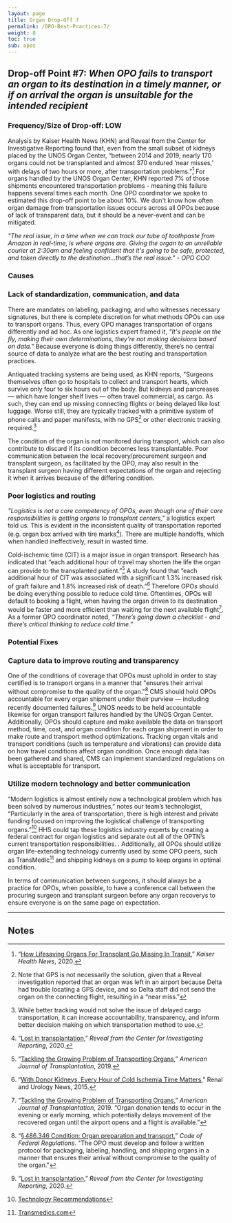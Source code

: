 ```yaml
---
layout: page
title: Organ Drop-Off 7
permalink: /OPO-Best-Practices-7/
weight: 8
toc: true
sub: opos
---
```


## Drop-off Point #7: _When OPO fails to transport an organ to its destination in a timely manner, or if on arrival the organ is unsuitable for the intended recipient_


### Frequency/Size of Drop-off: **LOW**

Analysis by Kaiser Health News (KHN) and Reveal from the Center for Investigative Reporting found that, even from the small subset of kidneys placed by the UNOS Organ Center, “between 2014 and 2019, nearly 170 organs could not be transplanted and almost 370 endured ‘near misses,’ with delays of two hours or more, after transportation problems.”[^130] For organs handled by the UNOS Organ Center, KHN reported 7% of those shipments encountered transportation problems - meaning this failure happens several times each month. One OPO coordinator we spoke to estimated this drop-off point to be about 10%. We don't know how often organ damage from transportation issues occurs across all OPOs because of lack of transparent data, but it should be a never-event and can be mitigated.

_"The real issue, in a time when we can track our tube of toothpaste from Amazon in real-time, is where organs are. Giving the organ to an unreliable courier at 2:30am and feeling confident that it's going to be safe, protected, and taken directly to the destination…that’s the real issue." - OPO COO_


### Causes


### Lack of standardization, communication, and data

There are mandates on labeling, packaging, and who witnesses necessary signatures, but there is complete discretion for what methods OPOs can use to transport organs. Thus, every OPO manages transportation of organs differently and ad hoc. As one logistics expert framed it, _"It's people on the fly, making their own determinations, they’re not making decisions based on data."_ Because everyone is doing things differently, there’s no central source of data to analyze what are the best routing and transportation practices. 

Antiquated tracking systems are being used, as KHN reports, "Surgeons themselves often go to hospitals to collect and transport hearts, which survive only four to six hours out of the body. But kidneys and pancreases — which have longer shelf lives — often travel commercial, as cargo. As such, they can end up missing connecting flights or being delayed like lost luggage. Worse still, they are typically tracked with a primitive system of phone calls and paper manifests, with no GPS[^131] or other electronic tracking required.[^132] 

The condition of the organ is not monitored during transport, which can also contribute to discard if its condition becomes less transplantable. Poor communication between the local recovery/procurement surgeon and transplant surgeon, as facilitated by the OPO, may also result in the transplant surgeon having different expectations of the organ and rejecting it when it arrives because of the differing condition. 


### Poor logistics and routing 

_"Logistics is not a core competency of OPOs, even though one of their core responsibilities is getting organs to transplant centers,"_ a logistics expert told us. This is evident in the inconsistent quality of transportation reported (e.g. organ box arrived with tire marks[^133]). There are multiple handoffs, which when handled ineffectively, result in wasted time. 

Cold-ischemic time (CIT) is a major issue in organ transport. Research has indicated that “each additional hour of travel may shorten the life the organ can provide to the transplanted patient.”[^134] A study found that “each additional hour of CIT was associated with a significant 1.3% increased risk of graft failure and 1.8% increased risk of death.”[^135]<sup> </sup>Therefore OPOs should be doing everything possible to reduce cold time. Oftentimes, OPOs will default to booking a flight, when having the organ driven to its destination would be faster and more efficient than waiting for the next available flight[^136]. As a former OPO coordinator noted, _“There’s going down a checklist - and there’s critical thinking to reduce cold time.”_


### Potential Fixes


### Capture data to improve routing and transparency

One of the conditions of coverage that OPOs must uphold in order to stay certified is to transport organs in a manner that "ensures their arrival without compromise to the quality of the organ."[^137] CMS should hold OPOs accountable for every organ shipment under their purview — including recently documented failures.[^138] UNOS needs to be held accountable likewise for organ transport failures handled by the UNOS Organ Center. Additionally, OPOs should capture and make available the data on transport method, time, cost, and organ condition for each organ shipment in order to make route and transport method optimizations. Tracking organ vitals and transport conditions (such as temperature and vibrations) can provide data on how travel conditions affect organ condition. Once enough data has been gathered and shared, CMS can implement standardized regulations on what is acceptable for transport. 


### Utilize modern technology and better communication

“Modern logistics is almost entirely now a technological problem which has been solved by numerous industries,” notes our team’s technologist, “Particularly in the area of transportation, there is high interest and private funding focused on improving the logistical challenge of transporting organs.”[^139] HHS could tap these logistics industry experts by creating a federal contract for organ logistics and separate out all of the OPTN’s current transportation responsibilities. . Additionally, all OPOs should utilize organ life-extending technology currently used by some OPO peers, such as TransMedic[^140] and shipping kidneys on a pump to keep organs in optimal condition.

In terms of communication between surgeons, it should always be a practice for OPOs, when possible, to have a conference call between the procuring surgeon and transplant surgeon before any organ recoverys to ensure everyone is on the same page on expectation. 


---


<!-- Footnotes themselves at the bottom. -->
## Notes

[^1]:
     Government officials have noted that because of this given monopoly and lack of market pressure, OPOs should be held to stricter standards and more transparency. 

[^2]:
     [CMS NPRM](https://www.federalregister.gov/documents/2019/12/23/2019-27418/medicare-and-medicaid-programs-organ-procurement-organizations-conditions-for-coverage-revisions-to): "We found a wide range of donation rates (1.65 to 6.45 donors/100 inpatient deaths) and organ transplantation rates (4.47 to 21.14 transplants/100 inpatient deaths). We did not find a correlation between the performance of OPOs and the number of deaths (reflecting experience with larger volumes of potential donors) or the number of patients on the waiting list (reflecting the demand for organs) in the DSA."

[^3]:
     “[Reforming Organ Donation in America](https://www.bridgespan.org/bridgespan/Images/articles/reforming-organ-donation-in-america/reforming-organ-donation-in-america-01-2019.pdf),”_Bridgespan_, 2019.

[^4]:
     “[OPOs Conditions for Coverage: Revisions to the Outcome Measure Requirements for Organ Procurement Organization](https://www.federalregister.gov/documents/2019/12/23/2019-27418/medicare-and-medicaid-programs-organ-procurement-organizations-conditions-for-coverage-revisions-to),”_Centers for Medicare & Medicaid Services_, 2019.

[^5]:
    New CMS proposed rule redefines donors as someone who actually had organ(s) transplanted, not just procured; and redefines donor potential as inpatient deaths among patients 75 years old or younger from any cause of death that would not prevent donation using CDC data.

[^6]:
     “[Executive Order on Advancing American Kidney Health](https://www.whitehouse.gov/presidential-actions/executive-order-advancing-american-kidney-health/),” _whitehouse.gov_, 2019.

[^7]:
    Throughout, we refer to interviewees by their titles and not names because many asked to remain anonymous for fear of retribution from OPOs and/or UNOS. 

[^8]:
    Donor hospitals are any hospital that has both a ventilator and an operating room. All donor hospitals have only one OPO that they work with, while an OPO has multiple donor hospitals they work with in their DSA.

[^9]:
    Transplant centers are where patients needing a transplant are placed on a waitlist. “A transplant program is defined as a component within a transplant hospital that provides transplantation of a particular type of organ to include; heart, lung, liver, kidney, pancreas or intestine.” [CMS.gov](https://www.cms.gov/Medicare/Provider-Enrollment-and-Certification/CertificationandComplianc/Transplant)

[^10]:
    Medical interventions to keep organs viable can begin before family authorization.

[^11]:
    Donation can occur after brain death (DBD) or after circulatory death (DCD).

[^12]:
    "For potential brain dead donors, the data indicates that best practices are to introduce the possibility of brain death as early as possible, specifically once the injury or the condition indicates it is not survivable. This is likely when the brain death protocol is started or when the family or health care providers begin discussing withdrawal of mechanical supports. For patients who are potentially eligible for DCD, it is when the family initiates a discussion of withdrawal of supports." - Researcher

[^13]:
    Because the organ offer technology contains only limited fields to view, the transplant surgeons and their intake teams usually have many questions for the OPO. 

[^14]:
    Some OPOs transfer donors to a donor recovery center, a "purpose built facility for donor workup and management as well as for the organ procurement procedure." [A Novel Organ Donor Facility: A Decade of Experience With Liver Donors](https://onlinelibrary.wiley.com/doi/pdf/10.1111/ajt.12607) 

[^15]:
    Organ Recovery OR Room Set-up by an OPO - “[Procedure: Organ Recovery Single or Multi-Organ](https://www.iowadonornetwork.org/_literature_127207/Organ_Recovery_OR_Room_Set-up),”_Iowa Donor Network_, 2015.  

[^16]:
    [§ 486.346 Condition: Organ preparation and transport.](https://www.govinfo.gov/content/pkg/CFR-2019-title42-vol5/xml/CFR-2019-title42-vol5-part486.xml#seqnum486.346) "The OPO must develop and follow a written protocol for packaging, labeling, handling, and shipping organs in a manner that ensures their arrival without compromise to the quality of the organ." 

[^17]:
    Each type of organ has a cold-ischemia time (CIT) limit of when the organ can be out of the body and still successfully transplanted into the recipient. This can range from heart and lungs, which have 4-6 hours CIT, to kidneys which have 24-36 hours CIT. 

[^18]:
    Clinically, these drop-off points are referred to as either “organ loss” if the organ was never procured or “organ discard” if the organ was procured but never transplanted.

[^19]:
    "[Breakdown in the Organ Donation Process and Its Effect on Organ Availability](https://www.hindawi.com/journals/jtrans/2015/831501/)," _Journal of Transplantation_, 2015. "An eligible decedent is four times more likely to become an organ donor when there is no process breakdown"

[^20]:
    From interviews and published research, we estimated the frequency of each drop-off point relative to each other and to the total organs that are never procured or placed. This is not a more exact number because of the lack of transparent data and huge variance between OPOs.  

[^21]:
    “[The critical pathway for deceased donation](https://onlinelibrary.wiley.com/doi/full/10.1111/j.1432-2277.2011.01243.x),” _Transplant International_, 2011. “Identification and referral of the potential deceased organ donor is one of the most critical steps in the realization of donation after death. Referral should occur when the clinical prognosis is established and the patient is either dead by neurologic criteria, the clinical condition reveals death to be imminent, or further treatment would be futile.” 

[^22]:
     These typically come from donor hospital staff, or in very limited instances, through an electronic automated system. 

[^23]:
     “[OPTN Policies](https://optn.transplant.hrsa.gov/media/1200/optn_policies.pdf),” Organ Procurement and Transplantation Network, 2019.

[^24]:
    Clinical triggers to refer include a  ventilated patient with a severe neurologic injury and one of the following: A patient whom a physician is evaluating for brain death, or a patient with a Glasgow Coma Score (GCS) of five or less, or a plan to discuss withdrawal of life-sustaining therapies. There is a set of recommended clinical triggers, but OPOs ultimately determine the final triggers for each of their donor hospitals.

[^25]:
    [§486.322 Condition: Relationships with hospitals, critical access hospitals, and tissue banks](https://www.govinfo.gov/content/pkg/CFR-2019-title42-vol5/xml/CFR-2019-title42-vol5-part486.xml#seqnum486.322). "An OPO must have a written agreement with 95 percent of the Medicare and Medicaid participating hospitals and critical access hospitals in its service area that have both a ventilator and an operating room and have not been granted a waiver by CMS to work with another OPO. The agreement must describe the responsibilities of both the OPO and hospital or critical access hospital in regard to donation after cardiac death (if the OPO has a protocol for donation after cardiac death) and the requirements for hospitals at § 482.45 or § 485.643. The agreement must specify the meaning of the terms “timely referral” and “imminent death.”

[^26]:
    “[A Comparison of the Content and Quality of Organ Donation Discussions with African American Families Who Authorize and Refuse Donation](https://link.springer.com/article/10.1007/s40615-020-00806-7),” _Journal of Racial and Ethnic Health Disparities_, 2020. 

[^27]:
    OPOs currently use closed tech systems that are not readily accessible to outside parties, even for scientific academic research.

[^28]:
    [What is the OPTN?](https://optn.transplant.hrsa.gov/members/member-actions/),” _optn.transplant.hrsa.gov_.  “The Organ Procurement and Transplantation Network (OPTN) is a national transplant network established by federal law (the National Organ Transplant Act of 1984) and federal regulation (the OPTN Final Rule). Currently, every transplant hospital, organ procurement organization and transplant histocompatibility laboratory in the U.S. is an OPTN member.” 

[^29]:
    One OPO using the fully-automated referral system estimated a 5%-10% increase in referrals.

[^30]:
    An electronic referral should make it easy for an Intensive Care Unit clinician to click a single button in the electronic medical record when a patient is at end of life, to both notify the OPTN database directly and copy its local OPO that a potential donor should be evaluated by the OPO. It is important to stress the need for good user experience design to reduce, not add, burden on referral from the hospital staff. Electronic referral would have the added benefit of reducing time and transcription errors in organ procurement for the OPO. Staff from OPOs would also benefit from this feature, so they do not have to use tertiary systems, where manual data entry leads to the opportunity to lose or mistype data. 

[^31]:

    "Across the community there is a consensus that this process would greatly benefit from automation between the Donor Hospital EMRs and OPO systems — if not directly into the OPTN tech system." (Link to tech doc)

[^32]:
    While there have been efforts to provide standard recommendations for training, these are adopted inconsistently. See Appendix E in this paper for a matrix of different donor hospital training programs: [Roles and Training in the Donation Process: A Resource Guide](http://www.wsha.org/wp-content/uploads/End-of-Life_RolesAndTrainingGuide.pdf)

[^33]:
    “[Roles and Training in the Donation Process: A Resource Guide](http://www.wsha.org/wp-content/uploads/End-of-Life_RolesAndTrainingGuide.pdf),” _HHS/HRSA_, 2000. “Donor management techniques (e.g., medications, respiratory care, fluid resuscitation) to optimize oxygenation of organs, maintain hemodynamic stability, and sustain fluid and electrolyte balance must be initiated to ensure the integrity of the organs and tissues for transplantation.” 

[^34]:
    "_We're used to doing procedures after brain death, but before brain death, we're in this weird position to get asked to do some procedures, or order some labs. It's not a very clear cut protocol of when, how, and why. I had an experience where they [OPO staff] were asking us to repeat a bunch of things [tests] that had already been done and asking us to do excessive amounts of blood work on someone, and the family hadn't actually decided that they were willing to go through this process [organ donation] yet. It does become this scenario of what we are supposed to be doing. What's required, versus what's more negotiable with a clinical reason behind it_." -ICU nurse 

[^35]:
    "[Variability of Brain Death Policies in the United States](https://pubmed.ncbi.nlm.nih.gov/26719912/)," _JAMA Neurology_, 2016. "Hospital policies in the United States for the determination of brain death are still widely variable and not fully congruent with contemporary practice parameters."

[^36]:
    “Our results suggest that these relationships need maintenance and/or repair. Just over half (56.4%) of the HCPs interviewed found OPO staff to be helpful or supportive, and only 8% considered them part of the hospital team. While legal and regulatory statutes mandate the involvement of OPO staff during consent for donation and subsequent maintenance of donor-eligible patients, nearly two-thirds of respondents considered OPO staff “outsiders” while some characterized them as ‘bullies’ or ‘vultures’.” [Interim Results of a National Test of the Rapid Assessment of Hospital Procurement Barriers in Donation (RAPiD)](https://www.ncbi.nlm.nih.gov/pmc/articles/PMC3532942/) 

[^37]:
    While most hospitals have some version of a "donor council," experts we spoke to confirmed that they are broken and ineffectual. 

[^38]:
    "Our team at the transplant center is well aware that if you make a complaint about an OPO, you're likely to get investigated yourself. The name of the game is retribution, not transparency or correction. UNOS's MPSC [Membership and Professional Standards Committee] is made up of people who work in the field, and OPOs hold serious grudges. And absolutely no one is looking out for the donor families or potential donor families." - Researcher

[^39]:
     Whistleblowers can file complaints at [HHS Office of the Inspector General: File a Complaint](https://tips.oig.hhs.gov/)

[^40]:
     "[Despite low performance, organ collection group gets new federal contract](https://www.washingtonpost.com/national/despite-low-performance-organ-collection-group-gets-new-federal-contract/2019/02/04/9b9ba2aa-2895-11e9-b2fc-721718903bfc_story.html)," _Washington Post_, 2019.

[^41]:
    "[Executive Order on Advancing American Kidney Health](https://www.whitehouse.gov/presidential-actions/executive-order-advancing-american-kidney-health/)," _White House_, 2010. The Executive Order specifically called on HHS to make the new regs "enforceable": "Within 90 days of the date of this order, the Secretary shall propose a regulation to enhance the procurement and utilization of organs available through deceased donation by revising Organ Procurement Organization (OPO) rules and evaluation metrics to establish more transparent, reliable, and **enforceable objective metrics** for evaluating an OPO’s performance." 

[^42]:
     “[Membership and Professional Standards Committee](https://optn.transplant.hrsa.gov/members/committees/membership-and-professional-standards-committee/),” _OPTN_, 2020.  

[^43]:
    When an OPO leader was asked who they would want to take this survey and what information they would want, they said they would want the medical team nurses, techs, anyone who was working on the unit where the donor was. They would want to ask about how the OPO staff interacted with the hospital staff, how knowledgeable the OPO staff seemed, whether they learned anything from the OPO staff, and what was the quality of the engagement (friendly, non-intimidating, etc).   

[^44]:
     “[OPTN/SRTR 2018 Annual Data Report: Deceased Organ Donation](https://onlinelibrary.wiley.com/doi/full/10.1111/ajt.15678),” _American Journal of Transplantation_, 2020. 

[^45]:
     “[OPTN Deceased Donor Potential Study](https://optn.transplant.hrsa.gov/media/1161/ddps_03-2015.pdf),”_UNOS_, 2015.  

[^46]:
    The first set of triage options are typically: hard yes, hard no, escalation (to AOC, then medical director), or wait and see (becomes re-referral). 

[^47]:
    OPOs vary in how they define the role of "OPO coordinator." We use it throughout this document to encompass the roles of OPO clinical coordinators, organ procurement coordinators, and family care/family support coordinators.

[^48]:
    "[Patterns of geographic variability in mortality and eligible deaths between organ procurement organizations](https://onlinelibrary.wiley.com/doi/abs/10.1111/ajt.15390)," American Journal of Transplantation, 2019. "Eligible death is an OPO‐reported metric rather than a product of formal epidemiological analysis, however, and may be confounded with OPO performance...The eligible death ratio demonstrated greater variability, with a 4.5‐fold difference between the OPOs with the highest and lowest rates."

[^49]:
    “[How Inaccurate Metrics Hide the True Potential for Organ Donation in the United States](https://journals.sagepub.com/doi/10.1177/1526924818757939?url_ver=Z39.88-2003&rfr_id=ori:rid:crossref.org&rfr_dat=cr_pub%20%200pubmed),” _Progress in Transplantation_, 2018. 

[^50]:
    "Whether it's [a referral is] imminent, eligible, or neither can change throughout the process, depending on when you close a referral out. That's how OPOs have a way to manipulate that metric. So, if there is a 74-year old that hasn't been declared brain dead, but we think the patient is brain dead, and the physician says they're not going to do brain death testing unless the family is interested in donation. Well, that patient is not eligible until that brain death testing occurs. So, you can have a conversation about donation and the family says they're not interested. Then the brain death testing never occurs to make the patient eligible, so they get dispositioned as a neither. If testing does occur, you get put in a position where you have to get authorization or your conversion rate is damaged." - OPO CEO

[^51]:
    “[Kidneys from marginal donors: views of patients on informed consent](https://academic.oup.com/ndt/article/17/8/1497/1853308),” _Nephrology Dialysis Transplantation_, 2002.  “The concept of marginal donors includes older organ donors, donors with complicating diseases, non‐heartbeating donors and sometimes infants. There is no standard definition.” 

[^52]:
    In a letter from AOPO to OMB: "OPOs "game" the process of meeting the [metrics] by only targeting "high-yield" organ candidates." And "the OPO is incentivized (for fear of being decertified) to not pursue, or even evaluate the potential for donation of these types of donors [with only 1 or 2 organs available]. This practice results in fewer organs being transplanted, and more lives lost." [Meeting Record](https://obamawhitehouse.archives.gov/sites/default/files/omb/assets/oira_0938/0938_10292013b-1.pdf), obamawhitehouse.archives.gov

[^53]:
    “[Comparison of black and white families' experiences and perceptions regarding organ donation requests](https://pubmed.ncbi.nlm.nih.gov/12545008/),” _Critical Care Medicine_, 2003. 

[^54]:
    "[The influence of race on approaching families for organ donation and their decision to donate](https://www.ncbi.nlm.nih.gov/pmc/articles/PMC1508526/)." American Journal of Public health, 1999.

[^55]:
    Internal OPO documents have noted similar cases: An ICU physician is documented as “He states it was very difficult to get in touch with the OPO. He stated he then called to let the OPO know that declaration was occurring and he was told that the OPO did not have any staff to send.”

[^56]:
     “[Taxpayers help pay for organ donor groups’ parties, Rose Parade expenses](https://archive.triblive.com/local/pittsburgh-allegheny/taxpayers-help-pay-for-organ-donor-groups-parties-rose-parade-expenses/),” _Trib Live_, 2013 

[^57]:
    “[Review of OneLegacy's Reported Fiscal Year 2006 Organ Acquisition Overhead Costs and Administrative and General Costs](https://oig.hhs.gov/oas/reports/region9/90800033.asp),” _HHS/Office of Inspector General_, 2010.  

[^58]:
     “[Gift of life worth millions to donation organizations](https://archive.triblive.com/local/pittsburgh-allegheny/gift-of-life-worth-millions-to-donation-organizations/),”_Trib Live_, 2013 

[^59]:
    "The current "transplant tech ecosystem" contains many disparate systems that each handle their own data. A better solution would be to build a Data Warehouse as a Single Source of Truth (SSoT) with the OPTN technical system caretaker." (link to tech doc)

[^60]:
    “[The Scientific Registry of Transplant Recipients: SRTR](https://srtr.transplant.hrsa.gov/),” srtr.transplant.hrsa.gov. “Scientific Registry of Transplant Recipients (SRTR) supports the ongoing evaluation of solid organ transplantation in the United States. SRTR designs and carries out data analyses and maintains two websites to disseminate organ transplant information.” 

[^61]:
    “[Expanded Criteria Donors](https://health.ucdavis.edu/transplant/nonlivingdonors/expanded-criteria-donors.html),” _UC Davis Transplant Center_. “Expanded criteria donor (ECD) is any donor over the age of 60, or a donor over the age of 50 with two of the following: a history of high blood pressure, a creatinine (blood test that shows kidney function) greater than or equal to 1.5, or death resulting from a stroke.” 

[^62]:
     “[Outcome of Kidney Transplantation from Expanded Criteria Deceased Donors](https://journals.lww.com/transplantjournal/pages/articleviewer.aspx?year=2017&issue=05003&article=00079&type=Fulltext),” _American Society of Nephrology_, 2017.  

[^63]:
     “[Many donor kidneys that are discarded may be suitable for transplantation](https://www.sciencedaily.com/releases/2017/12/171207182610.htm),” Transplantation, 2017.   

[^64]:
     “[Expanded Criteria Donors](https://health.ucdavis.edu/transplant/nonlivingdonors/expanded-criteria-donors.html),” _UC Davis Transplant Center_.

[^65]:
     “[OPTN Deceased Donor Potential Study](https://optn.transplant.hrsa.gov/media/1161/ddps_03-2015.pdf),” _UNOS_, 2015.  

[^66]:
    One high performing OPO we spoke to said there is no exact equation for coordinators to donors ratio, since the condition of the potential donor and the time available to approach a family can be highly variable. They suggested that OPOs could come up with an acquity score calculation that determines how much staffing resources might be needed for each case.

[^67]:
    “Given that one of the most difficult aspects of a coordinator's work is juggling the unusual hours of the job and the on‐call lifestyle, prior experience in a critical care environment is perhaps the single most important background characteristic that an OPO director should look for in hiring.” [Improving the Recruitment and Retention of Organ Procurement Coordinators: A Survey Study](https://onlinelibrary.wiley.com/doi/full/10.1111/j.1600-6143.2009.02628.x)

[^68]:
    “[Improving the Recruitment and Retention of Organ Procurement Coordinators: A Survey Study](https://onlinelibrary.wiley.com/doi/full/10.1111/j.1600-6143.2009.02628.x),” _The American Society of Transplantation_, 2009. 

[^69]:
    _ibid_

[^70]:
    _ibid_

[^71]:
     “[Communicating Effectively About Organ Donation](https://www.ncbi.nlm.nih.gov/pmc/articles/PMC4486302/),” _Transplantation Direct_, 2015.

[^72]:
    “[Improving the Recruitment and Retention of Organ Procurement Coordinators: A Survey Study](https://onlinelibrary.wiley.com/doi/full/10.1111/j.1600-6143.2009.02628.x),” _The American Society of Transplantation_, 2009. 

[^73]:
    “[In-House Coordinator Programs Improve Conversion Rates for Organ Donation](https://journals.lww.com/jtrauma/Abstract/2011/09000/In_House_Coordinator_Programs_Improve_Conversion.33.aspx),” _The Journal of Trauma: Injury, Infection, and Critical Care_, 2011.

[^74]:
    "[Spain model: World leaders in organ donation](https://aasldpubs.onlinelibrary.wiley.com/doi/pdf/10.1002/lt.500060409)," _The Journal of the American Medical Association_, 1999. Spain, which leads the world in organ donation, has a national integrated system where organ donation is the responsibility of the hospital.  

[^75]:
    “[Increasing the Number of Organ Transplants in the United States by Optimizing Donor Authorization Rates](https://www.researchgate.net/publication/277336609_Increasing_the_Number_of_Organ_Transplants_in_the_United_States_by_Optimizing_Donor_Authorization_Rates),” _American Journal of Transplantation_, 2015. 

[^76]:
     “[Communicating Effectively About Organ Donation](https://journals.lww.com/transplantationdirect/pages/articleviewer.aspx?year=2015&issue=03000&article=00006&type=Fulltext),” _Transplantation Direct_, 2015. 

[^77]:
     “[Ethics of deceased organ donor recovery](https://optn.transplant.hrsa.gov/resources/ethics/ethics-of-deceased-organ-donor-recovery/),” _OPTN_, 2016. 

[^78]:
      According to a well-published researcher who analyzed organ donation opinion polls and behavioral data.

[^79]:
    "You can flatly approach someone, and they will flatly say no. Or you can empower and inspire them. It’s a science, you have to study, you have to be prepared, you have to know your audience. It’s all about the approach. All of our approaches, as much as possible, should be planned. That’s why I have authorization coaches who can help identify things that could thwart the ‘yes.’ Buddhist people have different things that they want done, but will still donate. Muslim families will donate, but they need certain things done within 24 hours. This is our job to know these things. The things that I’m doing are not rocket science. I’m just being sensitive to people’s needs. It's being inclusive. People say 'whoa, what are you doing to get those results?' And I laugh and I say, it’s just responding to people’s needs. It’s hard work, but it’s completely doable. I don’t want people to think I’m doing something no one else can do. I’m not. It’s just customer service. But a lot of OPOs wouldn’t do that. They would bring up all kinds of excuses.” - OPO CEO

[^80]:
    “[A Comparison of the Content and Quality of Organ Donation Discussions with African American Families Who Authorize and Refuse Donation](https://link.springer.com/article/10.1007/s40615-020-00806-7),” _Journal of Racial and Ethnic Health Disparities_, 2020.

[^81]:
    “[Regional Differences in Communication Process and Outcomes of Requests for Solid Organ Donation](https://www.ncbi.nlm.nih.gov/pmc/articles/PMC5444960/),” American Journal of Transplantation, 2017; “[Communicating Effectively About Organ Donation](https://journals.lww.com/transplantationdirect/pages/articleviewer.aspx?year=2015&issue=03000&article=00006&type=Fulltext),” _Transplantation Direct_, 2015; “[Education Corner](https://organdonationalliance.org/wp-content/uploads/2020/01/Volume-VI-Issue-1.pdf),” _The Alliance_; “[Factors Influencing Families' Consent for Donation of Solid Organs for Transplantation](https://jamanetwork.com/journals/jama/fullarticle/193976),” _The Journal of the American Medical Association_, 2001; [Fast Facts And Concepts #79: Discussing Organ Donation With Families](https://www.mypcnow.org/wp-content/uploads/2019/01/FF-79-Organ-Donation-3rd-Ed.pdf),” _Palliative Care Network of Wisconsin_, 2015; and more

[^82]:
    “[Comparison of black and white families’ experiences and perceptions regarding organ donation requests](https://journals.lww.com/ccmjournal/Abstract/2003/01000/Comparison_of_black_and_white_families_.23.aspx),” _Critical Care Medicine_, 2003.

[^83]:
     “[Human Donation Science Master's Programs](https://www.utoledo.edu/Programs/grad/Human-Donation-Science),” _University of Toledo_.   

[^84]:
    “[University of Toledo program trains organ donation coordinators](https://www.toledoblade.com/Medical/2018/02/18/UT-program-trains-organ-donation-coordinators.html),” _The Blade_, 2018. 

[^85]:
     [Gift of Life Institute (Philadelphia OPO)](https://www.donors1.org/about-gift-of-life/overview/about-gift-of-life-institute/) 

[^86]:
     “[How to Become an Organ Procurement Coordinator](https://www.registerednursing.org/specialty/organ-procurement-coordinator/),” _RegisteredNursing.org_. 

[^87]:
     “[Certification Examinations](https://abtc.net/Candidates/Examination),” _American Board for Transplant Certification_. 

[^88]:
    “[Regional Differences in Communication Process and Outcomes of Requests for Solid Organ Donation](https://www.ncbi.nlm.nih.gov/pmc/articles/PMC5444960/),” American Journal of Transplantation, 2017.   

[^89]:
    “[Interim Results of a National Test of the Rapid Assessment of Hospital Procurement Barriers in Donation (RAPiD)](https://www.ncbi.nlm.nih.gov/pmc/articles/PMC3532942/),” _American Journal of Transplantation,_ 2012. 

[^90]:
     “[Consent to organ donation: a review](https://www.ncbi.nlm.nih.gov/pmc/articles/PMC6776471/),” _Progress in Transplantation_, 2013. 

[^91]:
    “[Communicating Effectively About Organ Donation: A Randomized Trial of a Behavioral Communication Intervention to Improve Discussions About Donation](https://www.ncbi.nlm.nih.gov/pmc/articles/PMC4486302/),” _Transplantation Direct_, 2015. 

[^92]:
    “[Regional Differences in Communication Process and Outcomes of Requests for Solid Organ Donation](https://www.ncbi.nlm.nih.gov/pmc/articles/PMC5444960/),” _American Journal of Transplantation_, 2017. 

[^93]:
    _ibid_

[^94]:
    A researcher noted, “The best way to do this, however, is to start the discussion early, before the formal declaration of death is made. The OPO or hospital staff will often tell the family that the patient is dead, and then 2 minutes later ask about donation. They think this is separating the request from the declaration of death. The better way to do it is to not see the 'request' as a single event but as a conversation that starts when there's a real possibility that the patient will not survive and is or will probably become brain dead."

[^95]:
    “[Consent to organ donation: a review](https://www.ncbi.nlm.nih.gov/pmc/articles/PMC6776471/),” _Progress in Transplantation_, 2013. “Effective communication during requests involves 5 key tasks: (1) initiating the request in an empathic manner with the appropriate introductions, role clarifications, and an acknowledgment of the loss of the patient; (2) soliciting family and patient information by using clear, open-ended questions while avoiding interruptions; (3) soliciting the family’s perspectives and beliefs about organ donation and the patient’s donation wishes; (4) developing and maintaining a supportive, trust-based relationship with the family that includes addressing concerns and questions with sensitivity and providing information underscoring the benefits of donation; and (5) providing closure by summarizing the family’s position regarding donation, outlining the next steps in the process, and expressing gratitude for the family’s time and consideration of donation.”

[^96]:
    “[A Comparison of the Content and Quality of Organ Donation Discussions with African American Families Who Authorize and Refuse Donation](https://link.springer.com/article/10.1007/s40615-020-00806-7),” _Journal of Racial and Ethnic Health Disparities_, 2020. “This included the OPO requester using higher levels of relational and effective communication skills such as listening carefully to the FDMs, taking their concerns seriously, being responsive to these concerns, giving FDMs enough time to discuss important issues, checking in with and summarizing their understanding about donation, encouraging FDMs to continue talking, responding to strong emotion with sensitivity and empathy, and offering additional services or assistance. This is consistent with prior studies showing a positive relationship between high quality communication skills and donation behaviors in other populations.” 

[^97]:
    “[Factors Influencing Families' Consent for Donation of Solid Organs for Transplantation](https://jamanetwork.com/journals/jama/fullarticle/193976),” _The Journal of the American Medical Association_, 2001. Key topics to assuage potential concerns include: “Topics correlated with consent to organ donation were the costs of donation, the impact of donation on funeral arrangements, disfigurement of the body, and assurances that the family had a choice about which organs to donate.” (There are no donation costs for the family, but this is often a concern.)

[^98]:
    “[A Comparison of the Content and Quality of Organ Donation Discussions with African American Families Who Authorize and Refuse Donation](https://link.springer.com/article/10.1007/s40615-020-00806-7),” _Journal of Racial and Ethnic Health Disparities_, 2020.

[^99]:
    “I always hear that Black American’s don't donate, that’s not true. I was born here as a Black American. We have to keep in mind what Black Americans have gone through the decades. You need experts and people who look like me to talk to these families. There’s a lot of things that might lead to distrust or being offensive.” - OPO leader

[^100]:
    “[Regional Differences in Communication Process and Outcomes of Requests for Solid Organ Donation](https://www.ncbi.nlm.nih.gov/pmc/articles/PMC5444960/),” _American Journal of Transplantation_, 2017. 

[^101]:
    “[Factors Influencing Families' Consent for Donation of Solid Organs for Transplantation](https://jamanetwork.com/journals/jama/fullarticle/193976),” _The Journal of the American Medical Association_, 2001.

[^102]:
    “[Communicating Effectively About Organ Donation: A Randomized Trial of a Behavioral Communication Intervention to Improve Discussions About Donation](https://www.ncbi.nlm.nih.gov/pmc/articles/PMC4486302/#ref4),” _Transplantation Direct_, 2015.

[^103]:
    “[The impact of race on organ donation authorization discussed in the context of liver transplantation](https://pubmed.ncbi.nlm.nih.gov/23303969/),” _Transactions of the American Clinical and Climatological Association_, 2012.

[^104]:
    “[A Comparison of the Content and Quality of Organ Donation Discussions with African American Families Who Authorize and Refuse Donation](https://link.springer.com/article/10.1007/s40615-020-00806-7),” _Journal of Racial and Ethnic Health Disparities_, 2020.

[^105]:
    “[Improving organ donation rates by modifying the family approach process](https://pubmed.ncbi.nlm.nih.gov/24854318/),” The Journal of Trauma and Acute Care Surgery, 2014. “Variables such as race and sex of OPO representative and time of day should be considered before approaching a family for organ donation. Avoiding translators during the approach process may improve donation rates.”

[^106]:
    “[Improving organ donation rates by modifying the family approach process](https://pubmed.ncbi.nlm.nih.gov/24854318/),” The Journal of Trauma and Acute Care Surgery, 2014.

[^107]:
     OPOs have the discretion to confer some hospital staff as “designated requestor” as they deem appropriate. 

[^108]:
     “[Fixing Organ Donation: What Gets Measured, Gets Fixed](https://jamanetwork.com/journals/jamasurgery/article-abstract/2765994?appId=scweb),” _Jama Surgery_, 2020.

[^109]:
     "I would say less than 5%, a lot of those big factors we're going to catch in the beginning." - OPO Coordinator

[^110]:
     “[Roles and Training in the Donation Process: A Resource Guide](http://www.wsha.org/wp-content/uploads/End-of-Life_RolesAndTrainingGuide.pdf),” _HHS/HRSA_, 2000. Clinically managing the donor body to keep organs viable. “A study by Hauptman and O’Connor (1997) noted that without aggressive support, cardiac arrest occurs in 20 percent of potential donors within 6 hours after the declaration of brain death and in 50 percent of donors within 24 hours.” 

[^111]:
    _ibid_

[^112]:
    "[The Impact of Meeting Donor Management Goals on the Number of Organs Transplanted per Expanded Criteria Donor](https://jamanetwork.com/journals/jamasurgery/fullarticle/1889570)," JAMA Surgery, 2014.

[^113]:
    For kidneys and pancreases, OPOs are responsible for local and regional matches, for national matches it goes to the UNOS Organ Center. 

[^114]:
    A donor could provide up to 8 organs that need to be matched to potentially 8 different recipients at 8 different transplant centers. This can become a massive coordination effort in both timing and geography. 

[^115]:
    “[OPTN/SRTR 2018 Annual Data Report: Deceased Organ Donation](https://onlinelibrary.wiley.com/doi/full/10.1111/ajt.15678),” _American Journal of Transplantation_, 2020.

[^116]:
    “[Why So Many Kidneys Are Discarded: An Analysis of 36,700 Discards](https://www.kidneynews.org/kidney-news/findings/why-so-many-kidneys-are-discarded-analysis-of-36700-discards),” _KidneyNews.org_, 2018. This analysis found that between 2000 and 2015, 14.6% of kidney discards were because of “inability to locate a recipient.” 

[^117]:
     “[Increasing Kidney Transplant](https://designawards.core77.com/Service-Design/96761/Increasing-Kidney-Transplant),” _Core77_, 2020.  

[^118]:
    “[Association Between Declined Deceased Donor Kidney Offers and Candidate Outcomes](https://www.ncbi.nlm.nih.gov/pmc/articles/PMC6724162/),” _JAMA Network Open_, 2019.

[^119]:
    “[Kidney transplant offers to deceased candidates](https://onlinelibrary.wiley.com/doi/epdf/10.1111/ajt.15064),” _American Journal of Transplantation_,  2018.

[^120]:
     “[Many donor kidneys that are discarded may be suitable for transplantation](https://www.sciencedaily.com/releases/2017/12/171207182610.htm),” _American Society of Nephrology_, 2017. 

[^121]:
    “[Increasing Kidney Transplant](https://designawards.core77.com/Service-Design/96761/Increasing-Kidney-Transplant),” _Core77_, 2020.  

[^122]:
    "If I receive a kidney offer, part of my decision-making will be contingent on how long it will take for the kidney to arrive to my center. Often times, I am looking at flight plans and google maps to figure it out myself." - Transplant Surgeon 

[^123]:
    "[Many who die waiting for a kidney had multiple offers, study finds](https://www.sciencedaily.com/releases/2019/08/190830112807.htm)," _Science Daily_, 2019. "In some cases, a decline may have been the right decision, but our data suggest that many others probably would have been better served if their transplant center had accepted one of the offers...Of the 280,041 patients who received at least one offer, 30% (approximately 85,000 people) either died on the waitlist or were removed from the waitlist before receiving a kidney."

[^124]:
    “[Digital Services Playbook](https://playbook.cio.gov/),” U.S. Digital Service

[^125]:
    “[A Virtual Crossmatch-based Strategy Facilitates Sharing of Deceased Donor Kidneys for Highly Sensitized Recipients](https://journals.lww.com/transplantjournal/fulltext/2020/06000/a_virtual_crossmatch_based_strategy_facilitates.25.aspx),” _Transplantation_, 2020.  

[^126]:
    To aid in virtual crossmatching, transplant centers need to also keep results of their patients ready for virtual crossmatching. One OPO aids this effort by keeping virtual crossmatch results for all patients in their local coverage area. The system of virtual crossmatching should ideally be integrated into the organ matching technology so that a donor and candidates labs can be shown compared at the time of offer.

[^127]:
    “[Lives Lost, Organs Wasted](https://www.washingtonpost.com/graphics/2018/national/organ-transplant-shortages/),” Washington Post, 2018.  

[^128]:
    “[Organ Recovery Procedures](https://www.iowadonornetwork.org/professional-partners/hospital-professionals/organ-donation-process/organ-recovery-and-operating-room-resources),” _Iowa Donor Network_. Sometimes the term “procurement” is used interchangeably to mean surgical removal of organs. We will be using the term “recovery” in this paper to avoid confusion with our use of the term “procuring” to mean securing and getting authorization for donation.

[^129]:
     “[LifeGift Organ & Tissue Donation Resource Manual](https://www.lifegift.org/sites/default/files/LIF-Organ%20Tissue%20Donation%20Resource%20Manual.pdf),” _Lifesource_, 2008. 

[^130]:
    “[How Lifesaving Organs For Transplant Go Missing In Transit](https://khn.org/news/how-lifesaving-organs-for-transplant-go-missing-in-transit/),” _Kaiser Health News_, 2020.

[^131]:
    Note that GPS is not necessarily the solution, given that a Reveal investigation reported that an organ was left in an airport because Delta had trouble locating a GPS device, and so Delta staff did not send the organ on the connecting flight, resulting in a “near miss.”

[^132]:
    While better tracking would not solve the issue of delayed cargo transportation, it can increase accountability, transparency, and inform better decision making on which transportation method to use.  

[^133]:
     “[Lost in transplantation](https://www.revealnews.org/episodes/lost-in-transplantation-2/),” _Reveal from the Center for Investigating Reporting_, 2020.   

[^134]:
      “[Tackling the Growing Problem of Transporting Organs](https://onlinelibrary.wiley.com/doi/full/10.1111/ajt.15410),” _American Journal of Transplantation_, 2019. 

[^135]:
     “[With Donor Kidneys, Every Hour of Cold Ischemia Time Matters](https://www.renalandurologynews.com/home/news/nephrology/transplantation/with-donor-kidneys-every-hour-of-cold-ischemia-time-matters/),” Renal and Urology News, 2015.

[^136]:
    “[Tackling the Growing Problem of Transporting Organs](https://onlinelibrary.wiley.com/doi/full/10.1111/ajt.15410),” _American Journal of Transplantation_, 2019. “Organ donation tends to occur in the evening or early morning, which potentially delays movement of the recovered organ until the airport opens and a flight is available.” 

[^137]:
    “[§ 486.346 Condition: Organ preparation and transport](https://www.govinfo.gov/content/pkg/CFR-2019-title42-vol5/xml/CFR-2019-title42-vol5-part486.xml#seqnum486.346),” _Code of Federal Regulations_. "The OPO must develop and follow a written protocol for packaging, labeling, handling, and shipping organs in a manner that ensures their arrival without compromise to the quality of the organ." 

[^138]:
    “[Lost in transplantation](https://www.revealnews.org/episodes/lost-in-transplantation-2/),” _Reveal from the Center for Investigating Reporting_, 2020.   

[^139]:
     [Technology Recommendations](/Technology)

[^140]:
     [Transmedics.com](https://www.transmedics.com/) 

[^141]:
     “[Executive Order on Advancing American Kidney Health](https://www.whitehouse.gov/presidential-actions/executive-order-advancing-american-kidney-health/),” _whitehouse.gov_, 2019.

[^142]:
    Current regulation language § 486.322 (a) Standard: Hospital agreements. An OPO must have a written agreement with 95 percent of the Medicare and Medicaid participating hospitals and critical access hospitals in its service area that have both a ventilator and an operating room and have not been granted a waiver by CMS to work with another OPO. The agreement must describe the responsibilities of both the OPO and hospital or critical access hospital in regard to donation after cardiac death (if the OPO has a protocol for donation after cardiac death) and the requirements for hospitals at § 482.45 or § 485.643. The agreement must specify the meaning of the terms “timely referral” and “imminent death.” (b) Standard: Designated requestor training for hospital staff. The OPO must offer to provide designated requestor training on at least an annual basis for hospital and critical access hospital staff.

[^143]:
    Current regulation language § 486.324(g) The OPO's policies must state whether the OPO recovers organs from donors after cardiac death.

[^144]:
    Current regulation language § 486.326 All OPOs must have a sufficient number of qualified staff, including a director, a medical director, organ procurement coordinators, and hospital development staff to obtain all usable organs from potential donors, and to ensure that required services are provided to families of potential donors, hospitals, tissue banks, and individuals and facilities that use organs for research.

[^145]:
    Current regulation language § 486.326(a) Standard: Qualifications. (1) The OPO must ensure that all individuals who provide services and/or supervise services, including services furnished under contract or arrangement, are qualified to provide or supervise the services.

[^146]:
    Current regulation language § 486.326(b) Standard: Staffing. (1) The OPO must provide sufficient coverage, either by its own staff or under contract or arrangement, to assure both that hospital referral calls are screened for donor potential and that potential donors are evaluated for medical suitability for organ and/or tissue donation in a timely manner. (2) The OPO must have a sufficient number of qualified staff to provide information and support to potential organ donor families; request consent for donation; ensure optimal maintenance of the donor, efficient placement of organs, and adequate oversight of organ recovery; and conduct QAPI activities, such as death record reviews and hospital development.

[^147]:
    Current regulation language § 486.326(c) Standard: Education, training, and performance evaluation. The OPO must provide its staff with the education, training, and supervision necessary to furnish required services. Training must include but is not limited to performance expectations for staff, applicable organizational policies and procedures, and QAPI activities. OPOs must evaluate the performance of their staff and provide training, as needed, to improve individual and overall staff performance and effectiveness.

[^148]:
    Current regulation language § 486.328(a) An OPO must provide individually-identifiable, hospital-specific organ donation and transplantation data and other information to the Organ Procurement and Transplantation Network, the Scientific Registry of Transplant Beneficiaries, and DHHS, as requested by the Secretary. The data may include, but are not limited to: (1) Number of hospital deaths; (2) Results of death record reviews; (3) Number and timeliness of referral calls from hospitals; (4) Number of eligible deaths; (5) Data related to non-recovery of organs; (6) Data about consents for donation; (7) Number of eligible donors; (8) Number of organs recovered, by type of organ; and (9) Number of organs transplanted, by type of organ.

[^149]:
    Current regulation language § 486.330 An OPO must establish and use an electronic information management system to maintain the required medical, social and identifying information for every donor and transplant beneficiary and develop and follow procedures to ensure the confidentiality and security of the information.(a) Donor information. The OPO must maintain a record for every donor. The record must include, at a minimum, information identifying the donor (for example, name, address, date of birth, social security number or other unique identifier, such as Medicare health insurance claim number), organs and (when applicable) tissues recovered, date of the organ recovery, donor management data, all test results, current hospital history, past medical and social history, the pronouncement of death, and consent and next-of-kin information.(b) Disposition of organs. The OPO must maintain records showing the disposition of each organ recovered for the purpose of transplantation, including information identifying transplant beneficiaries.(c) Data retention. Donor and transplant beneficiary records must be maintained in a human readable and reproducible paper or electronic format for 7 years.(d) Format of records. The OPO must maintain data in a format that can readily be transferred to a successor OPO and in the event of a transfer must provide to CMS copies of all records, data, and software necessary to ensure uninterrupted service by a successor OPO. Records and data subject to this requirement include donor and transplant beneficiary records and procedural manuals and other materials used in conducting OPO operations.

[^150]:
    See recommendation below under OPTN (HRSA) about potentially incorporating all OPO data into a central database instead. 

[^151]:
    Current regulation language § 486.342 (a) An OPO must have a written protocol to ensure that, in the absence of a donor document, the individual(s) responsible for making the donation decision are informed of their options to donate organs or tissues (when the OPO is making a request for tissues) or to decline to donate. **The OPO must provide to the individual(s) responsible for making the donation decision, at a minimum, the following: **(1) A list of the organs and/or tissues that may be recovered. (2) The most likely uses for the donated organs or tissues. (3) A description of the screening and recovery processes. (4) Information about the organizations that will recover, process, and distribute the tissue. (5) Information regarding access to and release of the donor's medical records. (6) An explanation of the impact the donation process will have on burial arrangements and the appearance of the donor's body.

[^152]:
    Current regulation language § 486.344 (a) Potential donor protocol management. (2) The OPO must implement a system that ensures that a qualified physician or other qualified individual is available to assist in the medical management of a potential donor when the surgeon on call is unavailable.

[^153]:
    Current regulation language § 486.344 (c) _Testing._ The OPO must do the following: (2) Ensure that screening and testing of the potential donor (including point-of-care testing and blood typing) are conducted by a laboratory that is certified in the appropriate specialty or subspecialty of service in accordance with part 493 of this chapter. (3) Ensure that the potential donor's blood is typed using two separate blood samples.

[^154]:
    [He died when he got the wrong lungs. It wasn't the only organ error in SC that day.](https://www.postandcourier.com/health/he-died-when-he-got-the-wrong-lungs-it-wasnt-the-only-organ-error-in/article_c6a6e386-e704-11ea-91ce-2783df6c6f2d.html) 

[^155]:
    Current regulation language § 486.344 (d) Standard: Collaboration with transplant programs. (2) The protocol must ensure that: (i) The OPO is responsible for two separate determinations of the donor's blood type;

[^156]:
    Current regulation language § 486.344 (f) Donation after cardiac death. If an OPO recovers organs from donors after cardiac death, the OPO must have protocols that address the following:

[^157]:
    Inclusion of this information provides more timely and complete options for the family about end of life decisions. Hospitals interpret the intent of this regulation to preclude a pre-withdrawal DCD discussion mention. Inadequate time to consider/pursue DCD is often cited as the reason for declination.

[^158]:
    Current regulation language § 486.346 (c) The OPO must develop and follow a written protocol for packaging, labeling, handling, and shipping organs in a manner that ensures their arrival without compromise to the quality of the organ. The protocol must include procedures to check the accuracy and integrity of labels, packaging, and contents prior to transport, including verification by two individuals, one of whom must be an OPO employee, that information listed on the labels is correct.

[^159]:
    Current regulation language § 486.348 (a) Standard: Components of a QAPI program. The OPO's QAPI program must include objective measures to evaluate and demonstrate improved performance with regard to OPO activities, such as hospital development, designated requestor training, donor management, timeliness of on-site response to hospital referrals, consent practices, organ recovery and placement, and organ packaging and transport. The OPO must take actions that result in performance improvements and track performance to ensure that improvements are sustained.

[^160]:
    Topics of high value include research to improve OPO practices in deceased donor evaluation, family authorization approach, deceased donor management, and organ recovery. (1) Priority should be given to evaluating and improving OPO practice among historically under-recovered and marginalized groups, such as racial/ethnic minority patients, rural patients, older patients, single organ donors, HIV-positive patients, and decedents evaluated for DCD donation. (2) Evaluation and improvement measures for organ donation must include a requirement for both ongoing scheduled review of actual performance in context with objectively determined donation potential. Local donation performance must be considered with regard to both trajectory compared to prior periods and relative performance compared to other areas of the country. (3) In addition to regular data-driven analysis of performance, further research is needed to determine the role of specific practices and processes in both high- and low-performing areas. (4) These analyses should include data from hospital and OPO stakeholders of sufficient detail to identify root causes of missed opportunities and systemic patterns of resource allocation. (5) The architecture of OPO performance data must be designed to facilitate third party review of practice and process data. Academic institutions and researchers with an interest in transplant and quality improvement must be granted access to all mandated data, including data reported that could be used for performance assessment of federal transplant contractors including the OPTN and SRTR.

[^161]:
    "_Almost all are imports now. It's really become expensive_" said one intake coordinator for a transplant center. Another surgeon told us that organ transplant cost had increased by a million dollars due to additional “processing fees,” and that “that additional million is going to the OPO’s.”
